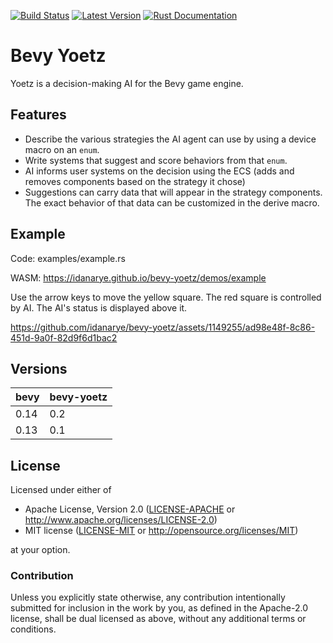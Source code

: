 [![Build Status](https://github.com/idanarye/bevy-yoetz/workflows/CI/badge.svg)](https://github.com/idanarye/bevy-yoetz/actions)
[![Latest Version](https://img.shields.io/crates/v/bevy-yoetz.svg)](https://crates.io/crates/bevy-yoetz)
[![Rust Documentation](https://img.shields.io/badge/api-rustdoc-blue.svg)](https://idanarye.github.io/bevy-yoetz/)

# Bevy Yoetz

Yoetz is a decision-making AI for the Bevy game engine.

## Features

* Describe the various strategies the AI agent can use by using a device macro on an `enum`.
* Write systems that suggest and score behaviors from that `enum`.
* AI informs user systems on the decision using the ECS (adds and removes components based on the strategy it chose)
* Suggestions can carry data that will appear in the strategy components. The exact behavior of that data can be customized in the derive macro.

## Example

Code: examples/example.rs

WASM: https://idanarye.github.io/bevy-yoetz/demos/example

Use the arrow keys to move the yellow square. The red square is controlled by AI. The AI's status is displayed above it.

https://github.com/idanarye/bevy-yoetz/assets/1149255/ad98e48f-8c86-451d-9a0f-82d9f6d1bac2

## Versions

| bevy | bevy-yoetz |
|------|------------|
| 0.14 | 0.2        |
| 0.13 | 0.1        |

## License

Licensed under either of

 * Apache License, Version 2.0 ([LICENSE-APACHE](LICENSE-APACHE) or http://www.apache.org/licenses/LICENSE-2.0)
 * MIT license ([LICENSE-MIT](LICENSE-MIT) or http://opensource.org/licenses/MIT)

at your option.

### Contribution

Unless you explicitly state otherwise, any contribution intentionally submitted
for inclusion in the work by you, as defined in the Apache-2.0 license, shall be dual licensed as above, without any
additional terms or conditions.
